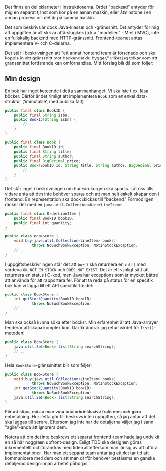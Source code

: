 Det finns en del oklarheter i instruktionerna. Ordet "backend" antyder för mig
en separat tjänst som kör på en annan maskin, eller åtminstone i en annan
process om det är på samma maskin.

Det som beskrivs är dock Java-klasser och -gränssnitt. Det antyder för mig att
uppgiften är att skriva affärslogiken (a.k.a "modellen" - M:et i MVC), inte en
fullskalig backend med HTTP-gränssnitt. Frontend-teamet antas implementera V-
och C-delarna.

Det står i beskrivningen att "ett annat frontend team är försenade och ska
koppla in sitt gränssnitt mot backendet du bygger," vilket jag tolkar som att
gränssnittet fortfarande kan omförhandlas. Mitt förslag blir då som följer:

## Min design

En bok har inget beteende i detta sammanhanget. Vi ska inte t.ex. läsa böcker.
Därför är det rimligt att implementera `Book` som en enkel data-struktur
(‘immutable’, med publika fält):

```java
public final class BookID {
    public final String isbn;
    public BookID(String isbn) {
        // ...
    }
}

public final class Book {
    public final BookID id;
    public final String title;
    public final String author;
    public final BigDecimal price;
    public Book(BookID id, String title, String author, BigDecimal price) {
        // ...
    }
}
```

Det står inget i beskrivningen om hur varukorgen ska sparas. Låt oss tills
vidare anta att den inte behöver sparas och att man helt enkelt skapar den
i frontend. En representation ska dock skickas till "backend." Förmodligen
räcker det med en `java.util.Collection<OrderLineItem>`:

```java
public final class OrderLineItem {
    public final BookID bookID;
    public final int quantity;
}

public class BookStore {
    void buy(java.util.Collection<LineItem> books)
            throws NoSuchBookException, NotInStockException;
    // ...
}
```

I uppgiftsbeskrivningen står det att `buy()` ska returnera en `int[]` med 
värdena `OK`, `NOT_IN_STOCK` och `DOES_NOT_EXIST`. Det är ett vanligt sätt
att returnera en status i C-kod, men Java har exceptions som är mycket bättre
att använda för att rapportera fel. För att ta reda på status för en specifik bok
kan vi lägga till ett API specifikt för det:

```java
public class BookStore {
    int getStockQuantity(BookID bookID)
            throws NoSuchBookException;
    // ...
}
```

Man ska också kunna söka efter böcker. Min erfarenhet är att Java-arrayer tenderar
att skapa komplex kod. Därför ändrar jag retur-värdet för `list()`-metoden:

```java
public class BookStore {
    java.util.Set<Book> list(String searchString);
    // ...
}
```

Hela `BookStore`-gränssnittet blir som följer:

```java
public class BookStore {
    void buy(java.util.Collection<LineItem> books)
            throws NoSuchBookException, NotInStockException;
    int getStockQuantity(BookID bookID)
            throws NoSuchBookException;
    java.util.Set<Book> list(String searchString);
}
```

För att köpa, måste man veta totalpris inklusive frakt mm. och göra enbetalning.
Hur detta gör till beskrivs inte i uppgiften, så jag antar att det ska läggas till
senare. Eftersom jag inte har de detaljerna väljer jag i sann "agile"-anda att
ignorera dem.

Notera att om det inte beskrevs ett separat frontend-team hade jag undvikit en
så här noggrann upfront-design. Enligt TDD ska designen göras inkrementellt och
förändras med tiden allteftersom man lär sig av att utföra implementationen. Har
man ett separat team antar jag att det tar tid att kommunicera med dem och att
man därför behöver bestämma en ganska detaljerad design innan arbetet påbörjas.
